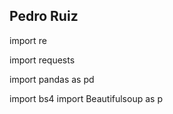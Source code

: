 ## Pedro Ruiz
import re 

import requests 

import pandas as pd 

import bs4 import Beautifulsoup as p
